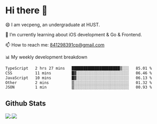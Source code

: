 
# Hi there 👋
😄 I am vecpeng, an undergraduate at HUST.

🌱 I’m currently learning about iOS development & Go & Frontend.

📫 How to reach me: 841298391cp@gmail.com

📊 My weekly development breakdown
<!--START_SECTION:waka-->

```txt
TypeScript   2 hrs 27 mins   █████████████████████▒░░░   85.01 %
CSS          11 mins         █▓░░░░░░░░░░░░░░░░░░░░░░░   06.46 %
JavaScript   10 mins         █▓░░░░░░░░░░░░░░░░░░░░░░░   06.13 %
Other        2 mins          ▒░░░░░░░░░░░░░░░░░░░░░░░░   01.32 %
JSON         1 min           ▒░░░░░░░░░░░░░░░░░░░░░░░░   00.93 %
```

<!--END_SECTION:waka-->

## Github Stats
<a href="https://github.com/anuraghazra/github-readme-stats">
  <img align="center" src="https://github-readme-stats.vercel.app/api?username=vecpeng&count_private=true&hide=stars" />
</a>
<a href="https://github.com/anuraghazra/convoychat">
  <img align="center" src="https://github-readme-stats.vercel.app/api/top-langs/?username=vecpeng&layout=compact" />
</a>
